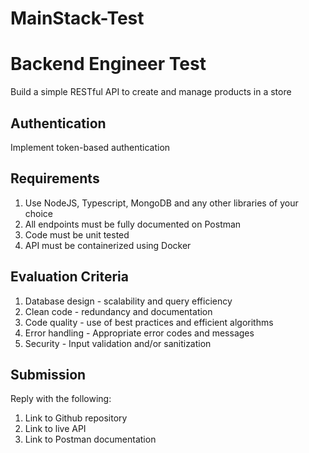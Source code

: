 # MainStack-Test

# Backend Engineer Test

Build a simple RESTful API to create and manage products in a store

## Authentication

Implement token-based authentication

## Requirements

1. Use NodeJS, Typescript, MongoDB and any other libraries of your choice
2. All endpoints must be fully documented on Postman
3. Code must be unit tested
4. API must be containerized using Docker

## Evaluation Criteria

1. Database design - scalability and query efficiency
2. Clean code - redundancy and documentation
3. Code quality - use of best practices and efficient algorithms
4. Error handling - Appropriate error codes and messages
5. Security - Input validation and/or sanitization

## Submission

Reply with the following:

1. Link to Github repository
2. Link to live API
3. Link to Postman documentation
